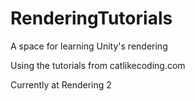 # RenderingTutorials
A space for learning Unity's rendering

Using the tutorials from catlikecoding.com

Currently at Rendering 2
